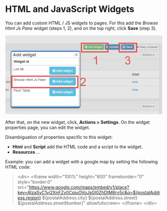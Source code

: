 # HTML and JavaScript Widgets

You can add custom HTML / JS widgets to pages. For this add the  *Browse Html Js Pane* widget (steps 1, 2), and on the top right, click **Save** (step 3).

![](adding-a-html-js-widget.png)

After that, on the new widget, click, **Actions > Settings**. On the widget properties page, you can edit the widget. 

Disambiguation of properties specific to this widget:

* **Html** and  **Script** add the HTML code and a script to the widget.
* **Resources** ...

Example: you can add a widget with a google map by setting the following HTML code:

> &lt;div&gt;  &lt;iframe width="100%" height="600" frameborder="0" style="border:0" src="https://www.google.com/maps/embed/v1/place?key=AIzaSyC1vj2XnFZv0CpiuOVoJsGl0ZhDtM6rv5c&q=${postalAddress.region} ${postalAddress.city} ${postalAddress.street} ${postalAddress.streetNumber}" allowfullscreen&gt; &lt;/iframe&gt;  &lt;/div&gt;
